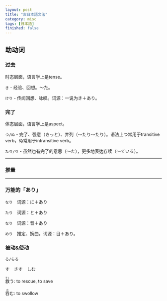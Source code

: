 ```yaml
---
layout: post
title: "古日本語文法"
category: misc
tags: [日本語]
finished: false
---
```


## 助动词

### 过去

时态层面，语言学上是tense。

`き` - 经验、回想。～た。

`けり` - 传闻回想、咏叹。词源：一说为き＋あり。

### 完了

体态层面，语言学上是aspect。

`つ/ぬ` - 完了、强意（きっと）、并列（〜たり〜たり）。语法上つ常用于transitive verb，ぬ常用于intransitive verb。

`たり/り` - 虽然也有完了的意思（～た），更多地表达存续（〜ている）。

---

### 推量

---

### 万能的「あり」

`なり`　词源：に＋あり

`たり`　词源：と＋あり

`なり`　词源：音＋あり

`めり`　推定、婉曲。词源：目＋あり。



### 被动&使动

`る/らる` 

す　さす　しむ

<ruby>救<rt>すく</rt></ruby>う: to rescue, to save

<ruby>呑<rt>の</rt></ruby>む: to swollow